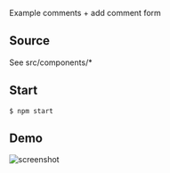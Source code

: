 Example comments + add comment form

## Source

See src/components/*

## Start

```$ npm start```

## Demo

![screenshot](https://raw.githubusercontent.com/anoru/comments-with-form/master/screenshot.png)
